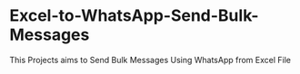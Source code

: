 # Excel-to-WhatsApp-Send-Bulk-Messages
This Projects aims to Send Bulk Messages Using WhatsApp from Excel File
